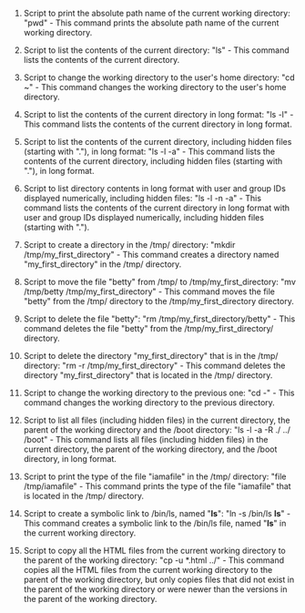  1. Script to print the absolute path name of the current working directory: "pwd" - This command prints the absolute path name of the current working directory.

2. Script to list the contents of the current directory: "ls" - This command lists the contents of the current directory.

3. Script to change the working directory to the user's home directory: "cd ~" - This command changes the working directory to the user's home directory.

4. Script to list the contents of the current directory in long format: "ls -l" - This command lists the contents of the current directory in long format.

5. Script to list the contents of the current directory, including hidden files (starting with "."), in long format: "ls -l -a" - This command lists the contents of the current directory, including hidden files (starting with "."), in long format.

6. Script to list directory contents in long format with user and group IDs displayed numerically, including hidden files: "ls -l -n -a" - This command lists the contents of the current directory in long format with user and group IDs displayed numerically, including hidden files (starting with "."). 

7. Script to create a directory in the /tmp/ directory: "mkdir /tmp/my_first_directory" - This command creates a directory named "my_first_directory" in the /tmp/ directory.

8. Script to move the file "betty" from /tmp/ to /tmp/my_first_directory: "mv /tmp/betty /tmp/my_first_directory" - This command moves the file "betty" from the /tmp/ directory to the /tmp/my_first_directory directory.



9. Script to delete the file "betty": "rm /tmp/my_first_directory/betty" - This command deletes the file "betty" from the /tmp/my_first_directory/ directory.

10. Script to delete the directory "my_first_directory" that is in the /tmp/ directory: "rm -r /tmp/my_first_directory" - This command deletes the directory "my_first_directory" that is located in the /tmp/ directory.

11. Script to change the working directory to the previous one: "cd -" - This command changes the working directory to the previous directory.

12. Script to list all files (including hidden files) in the current directory, the parent of the working directory and the /boot directory: "ls -l -a -R ./ ../ /boot" - This command lists all files (including hidden files) in the current directory, the parent of the working directory, and the /boot directory, in long format.

12. Script to print the type of the file "iamafile" in the /tmp/ directory: "file /tmp/iamafile" - This command prints the type of the file "iamafile" that is located in the /tmp/ directory.

13. Script to create a symbolic link to /bin/ls, named "__ls__": "ln -s /bin/ls __ls__" - This command creates a symbolic link to the /bin/ls file, named "__ls__" in the current working directory.

14. Script to copy all the HTML files from the current working directory to the parent of the working directory: "cp -u *.html ../" - This command copies all the HTML files from the current working directory to the parent of the working directory, but only copies files that did not exist in the parent of the working directory or were newer than the versions in the parent of the working directory.

